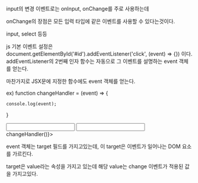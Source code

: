 input의 변경 이벤트로는
onInput, onChange를 주로 사용하는데

onChange의 장점은 모든 입력 타입에 같은 이벤트를 사용할 수 있다는것이다.

input, select 등등

js 기본 이벤트 설정은
document.getElementById('#id').addEventListener('click', (event) => {}) 이다.
addEventListener의 2번째 인자 함수는 자동으로 그 이벤트를 설명하는 event 객체를 얻는다.

마찬가지로 JSX문에 지정한 함수에도 event 객체를 얻는다.

<!-- 직접 event 객체를 넣어주지 않아도 자동으로 event 객체가 생김 -->

ex)
function changeHandler = (event) => {

    console.log(event);

}

<input type="text" onChange={changeHandler}>
<input type="text" onChange={() => changeHandler()}>

<!-- ======================================================== -->

event 객체는 target 필드를 가지고있는데, 이 target은 이벤트가 일어나는 DOM 요소를 가르킨다.

target은 value라는 속성을 가지고 있는데 해당 value는 change 이벤트가 적용된 값을 가지고있다.
